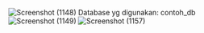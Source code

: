 ![Screenshot (1148)](https://user-images.githubusercontent.com/71547739/179917759-69fa479e-f1ea-49e7-8baa-e39b70fbba00.png)
Database yg digunakan: contoh_db
![Screenshot (1149)](https://user-images.githubusercontent.com/71547739/179917891-f2c8e8a8-fcc3-4c53-8eca-2d022bb914fc.png)
![Screenshot (1157)](https://user-images.githubusercontent.com/71547739/180035571-5daf359d-c2b6-4339-9184-a20fe3f4a8bb.png)
